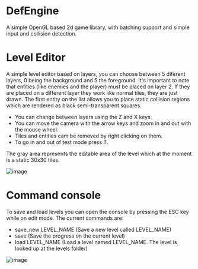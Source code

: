 # DefEngine
A simple OpenGL based 2d game library, with batching support and simple input and collision detection.

# Level Editor
A simple level editor based on layers, you can choose between 5 diferent layers, 0 being the background and 5 the foreground. It's important to note that
entities (like enemies and the player) must be placed on layer 2. If they are placed on a different layer they work like normal tiles, they are just drawn.
The first entity on the list allows you to place static collision regions which are rendered as black semi-transparent squares.

- You can change between layers using the Z and X keys.
- You can move the camera with the arrow keys and zoom in and out with the mouse wheel.
- Tiles and entities cam be removed by right clicking on them.
- To go in and out of test mode press T.

The gray area represents the editable area of the level which at the moment is a static 30x30 tiles. 

![image](https://user-images.githubusercontent.com/66743720/160708817-9a40b290-98df-4489-baf2-2077e759fed5.png)

# Command console
To save and load levels you can open the console by pressing the ESC key while on edit mode. The current commands are:
- save_new LEVEL_NAME  (Save a new level called LEVEL_NAME)
- save                 (Save the progress on the current level)
- load LEVEL_NAME      (Load a level named LEVEL_NAME. The level is looked up at the levels folder)

![image](https://user-images.githubusercontent.com/66743720/160709637-c7a0d718-e0db-4629-a5ae-beb167462739.png)

